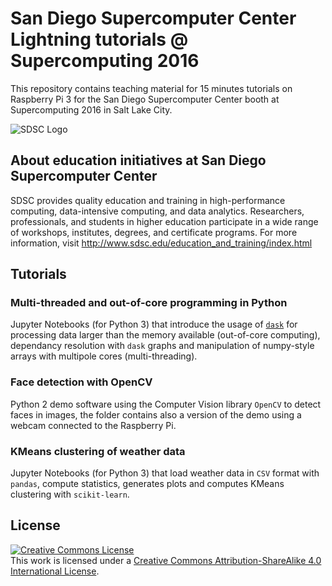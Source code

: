 # San Diego Supercomputer Center Lightning tutorials @ Supercomputing 2016

This repository contains teaching material for 15 minutes tutorials on Raspberry Pi 3 for 
the San Diego Supercomputer Center booth at Supercomputing 2016 in Salt Lake City.

<img src="http://www.sdsc.edu/assets/images/logos/SDSClogo-plusname-red.jpg" alt="SDSC Logo">

## About education initiatives at San Diego Supercomputer Center

SDSC provides quality education and training in high-performance computing, data-intensive computing, and data analytics. Researchers, professionals, and students in higher education participate in a wide range of workshops, institutes, degrees, and certificate programs. For more information, visit http://www.sdsc.edu/education_and_training/index.html

## Tutorials

### Multi-threaded and out-of-core programming in Python

Jupyter Notebooks (for Python 3) that introduce the usage of [`dask`](http://dask.pydata.org) for processing
data larger than the memory available (out-of-core computing), dependancy resolution with `dask` graphs and
manipulation of numpy-style arrays with multipole cores (multi-threading).

### Face detection with OpenCV

Python 2 demo software using the Computer Vision library `OpenCV` to detect faces in images, the folder contains
also a version of the demo using a webcam connected to the Raspberry Pi.

### KMeans clustering of weather data

Jupyter Notebooks (for Python 3) that load weather data in `CSV` format with `pandas`, compute statistics, generates plots and computes KMeans clustering with `scikit-learn`.

## License

<a rel="license" href="http://creativecommons.org/licenses/by-sa/4.0/"><img alt="Creative Commons License" style="border-width:0" src="https://i.creativecommons.org/l/by-sa/4.0/88x31.png" /></a><br />This work is licensed under a <a rel="license" href="http://creativecommons.org/licenses/by-sa/4.0/">Creative Commons Attribution-ShareAlike 4.0 International License</a>.
